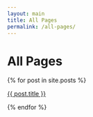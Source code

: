 ```yaml
---
layout: main
title: All Pages
permalink: /all-pages/
---
```

<h1>All Pages</h1>

  {% for post in site.posts %}
  <p><a href="{{ post.url }}">{{ post.title }}</a></p>
  {% endfor %}



